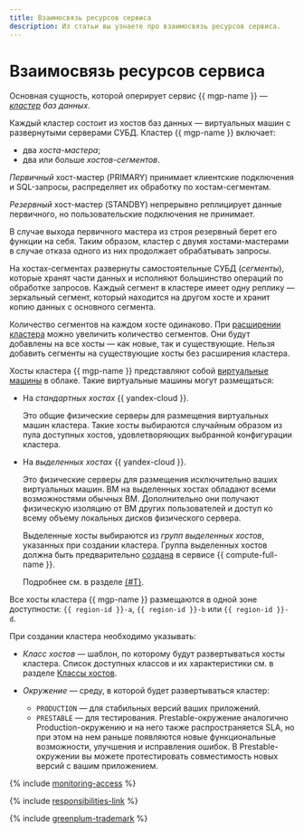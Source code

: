 ```yaml
---
title: Взаимосвязь ресурсов сервиса
description: Из статьи вы узнаете про взаимосвязь ресурсов сервиса.
---
```


# Взаимосвязь ресурсов сервиса


Основная сущность, которой оперирует сервис {{ mgp-name }} — _[кластер](../../glossary/cluster.md) баз данных_.

Каждый кластер состоит из хостов баз данных — виртуальных машин с развернутыми серверами СУБД. Кластер {{ mgp-name }} включает:

* два _хоста-мастера_;
* два или больше _хостов-сегментов_.

_Первичный_ хост-мастер (PRIMARY) принимает клиентские подключения и SQL-запросы, распределяет их обработку по хостам-сегментам.

_Резервный_ хост-мастер (STANDBY) непрерывно реплицирует данные первичного, но пользовательские подключения не принимает.

В случае выхода первичного мастера из строя резервный берет его функции на себя. Таким образом, кластер с двумя хостами-мастерами в случае отказа одного из них продолжает обрабатывать запросы.

На хостах-сегментах развернуты самостоятельные СУБД (_сегменты_), которые хранят части данных и исполняют большинство операций по обработке запросов. Каждый сегмент в кластере имеет одну реплику — зеркальный сегмент, который находится на другом хосте и хранит копию данных с основного сегмента.

Количество сегментов на каждом хосте одинаково. При [расширении кластера](../operations/cluster-expand.md) можно увеличить количество сегментов. Они будут добавлены на все хосты — как новые, так и существующие. Нельзя добавить сегменты на существующие хосты без расширения кластера.



Хосты кластера {{ mgp-name }} представляют собой [виртуальные машины](../../glossary/vm.md) в облаке. Такие виртуальные машины могут размещаться:

* На _стандартных хостах_ {{ yandex-cloud }}.

    Это общие физические серверы для размещения виртуальных машин кластера. Такие хосты выбираются случайным образом из пула доступных хостов, удовлетворяющих выбранной конфигурации кластера.

* На _выделенных хостах_ {{ yandex-cloud }}.

    Это физические серверы для размещения исключительно ваших виртуальных машин. ВМ на выделенных хостах обладают всеми возможностями обычных ВМ. Дополнительно они получают физическую изоляцию от ВМ других пользователей и доступ ко всему объему локальных дисков физического сервера.

    Выделенные хосты выбираются из _групп выделенных хостов_, указанных при создании кластера. Группа выделенных хостов должна быть предварительно [создана](../../compute/operations/dedicated-host/create-host-group.md) в сервисе {{ compute-full-name }}.

    Подробнее см. в разделе [{#T}](../../compute/concepts/dedicated-host.md).


Все хосты кластера {{ mgp-name }} размещаются в одной зоне доступности: `{{ region-id }}-a`, `{{ region-id }}-b` или `{{ region-id }}-d`.

При создании кластера необходимо указывать:

* _Класс хостов_ — шаблон, по которому будут развертываться хосты кластера. Список доступных классов и их характеристики см. в разделе [Классы хостов](instance-types.md).

* _Окружение_ — среду, в которой будет развертываться кластер:
    * `PRODUCTION` — для стабильных версий ваших приложений.
    * `PRESTABLE` — для тестирования. Prestable-окружение аналогично Production-окружению и на него также распространяется SLA, но при этом на нем раньше появляются новые функциональные возможности, улучшения и исправления ошибок. В Prestable-окружении вы можете протестировать совместимость новых версий с вашим приложением.

{% include [monitoring-access](../../_includes/mdb/monitoring-access.md) %}

{% include [responsibilities-link](../../_includes/mdb/responsibilities-link.md) %}

{% include [greenplum-trademark](../../_includes/mdb/mgp/trademark.md) %}
